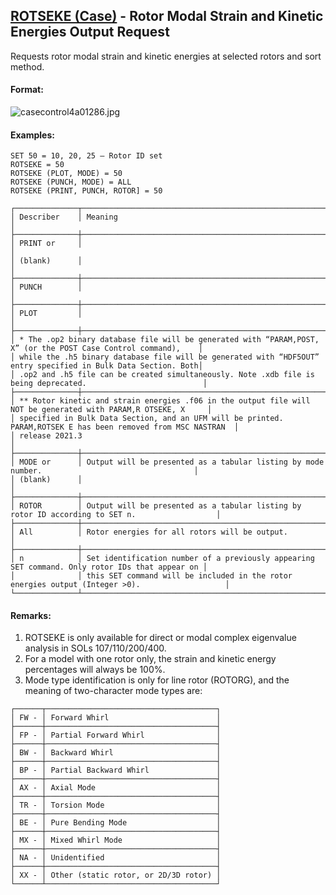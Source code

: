 ## [ROTSEKE (Case)](https://help.hexagonmi.com/bundle/MSC_Nastran_2022.4/page/Nastran_Combined_Book/qrg/casecontrol4a/TOC.ROTSEKE.Case.xhtml) - Rotor Modal Strain and Kinetic Energies Output Request

Requests rotor modal strain and kinetic energies at selected rotors and sort method.

#### Format:

![casecontrol4a01286.jpg](https://help-be.hexagonmi.com/bundle/MSC_Nastran_2022.4/page/Nastran_Combined_Book/qrg/casecontrol4a/../../../assets/casecontrol4a01286.jpg?_LANG=enus)  

#### Examples:

```nastran
SET 50 = 10, 20, 25 — Rotor ID set
ROTSEKE = 50
ROTSEKE (PLOT, MODE) = 50
ROTSEKE (PUNCH, MODE) = ALL
ROTSEKE (PRINT, PUNCH, ROTOR] = 50
```

```text
┌──────────────┬────────────────────────────────────────────────────────────────────────────────────────────────┐
│ Describer    │ Meaning                                                                                        │
├──────────────┼────────────────────────────────────────────────────────────────────────────────────────────────┤
│ PRINT or     │                                                                                                │
│ (blank)      │                                                                                                │
├──────────────┼────────────────────────────────────────────────────────────────────────────────────────────────┤
│ PUNCH        │                                                                                                │
├──────────────┼────────────────────────────────────────────────────────────────────────────────────────────────┤
│ PLOT         │                                                                                                │
├──────────────┼────────────────────────────────────────────────────────────────────────────────────────────────┤
│ * The .op2 binary database file will be generated with “PARAM,POST, X” (or the POST Case Control command),    │
│ while the .h5 binary database file will be generated with “HDF5OUT” entry specified in Bulk Data Section. Both│
│ .op2 and .h5 file can be created simultaneously. Note .xdb file is being deprecated.                          │
├──────────────┼────────────────────────────────────────────────────────────────────────────────────────────────┤
│ ** Rotor kinetic and strain energies .f06 in the output file will NOT be generated with PARAM,R OTSEKE, X     │
│ specified in Bulk Data Section, and an UFM will be printed. PARAM,ROTSEK E has been removed from MSC NASTRAN  │
│ release 2021.3                                                                                                │
├──────────────┼────────────────────────────────────────────────────────────────────────────────────────────────┤
│ MODE or      │ Output will be presented as a tabular listing by mode number.                                  │
│ (blank)      │                                                                                                │
├──────────────┼────────────────────────────────────────────────────────────────────────────────────────────────┤
│ ROTOR        │ Output will be presented as a tabular listing by rotor ID according to SET n.                  │
├──────────────┼────────────────────────────────────────────────────────────────────────────────────────────────┤
│ All          │ Rotor energies for all rotors will be output.                                                  │
├──────────────┼────────────────────────────────────────────────────────────────────────────────────────────────┤
│ n            │ Set identification number of a previously appearing SET command. Only rotor IDs that appear on │
│              │ this SET command will be included in the rotor energies output (Integer >0).                   │
└──────────────┴────────────────────────────────────────────────────────────────────────────────────────────────┘
```

#### Remarks:

1. ROTSEKE is only available for direct or modal complex eigenvalue analysis in
SOLs 107/110/200/400.
2. For a model with one rotor only, the strain and kinetic energy percentages will always be 100%.
3. Mode type identification is only for line rotor (ROTORG), and the meaning of two-character mode types are:

```text
┌──────┬──────────────────────────────────────┐
│ FW - │ Forward Whirl                        │
├──────┼──────────────────────────────────────┤
│ FP - │ Partial Forward Whirl                │
├──────┼──────────────────────────────────────┤
│ BW - │ Backward Whirl                       │
├──────┼──────────────────────────────────────┤
│ BP - │ Partial Backward Whirl               │
├──────┼──────────────────────────────────────┤
│ AX - │ Axial Mode                           │
├──────┼──────────────────────────────────────┤
│ TR - │ Torsion Mode                         │
├──────┼──────────────────────────────────────┤
│ BE - │ Pure Bending Mode                    │
├──────┼──────────────────────────────────────┤
│ MX - │ Mixed Whirl Mode                     │
├──────┼──────────────────────────────────────┤
│ NA - │ Unidentified                         │
├──────┼──────────────────────────────────────┤
│ XX - │ Other (static rotor, or 2D/3D rotor) │
└──────┴──────────────────────────────────────┘
```
